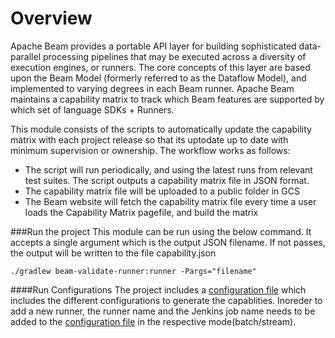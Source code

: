 <!--
    Licensed to the Apache Software Foundation (ASF) under one
    or more contributor license agreements.  See the NOTICE file
    distributed with this work for additional information
    regarding copyright ownership.  The ASF licenses this file
    to you under the Apache License, Version 2.0 (the
    "License"); you may not use this file except in compliance
    with the License.  You may obtain a copy of the License at

      http://www.apache.org/licenses/LICENSE-2.0

    Unless required by applicable law or agreed to in writing,
    software distributed under the License is distributed on an
    "AS IS" BASIS, WITHOUT WARRANTIES OR CONDITIONS OF ANY
    KIND, either express or implied.  See the License for the
    specific language governing permissions and limitations
    under the License.
-->

# Overview
Apache Beam provides a portable API layer for building sophisticated data-parallel processing pipelines that may be executed across a diversity of execution engines, or runners. The core concepts of this layer are based upon the Beam Model (formerly referred to as the Dataflow Model), and implemented to varying degrees in each Beam runner.
Apache Beam maintains a capability matrix to track which Beam features are supported by which set of language SDKs + Runners.

This module consists of the scripts to automatically update the capability matrix with each project release so that its uptodate up to date with minimum supervision or ownership.
The workflow works as follows:

- The script will run periodically, and using the latest runs from relevant test suites. The script outputs a capability matrix file in JSON format.
- The capability matrix file will be uploaded to a public folder in GCS
- The Beam website will fetch the capability matrix file every time a user loads the Capability Matrix pagefile, and build the matrix

###Run the project
This module can be run using the below command. It accepts a single argument which is the output JSON filename. If not passes, the output will be written to the file capability.json

`./gradlew beam-validate-runner:runner -Pargs="filename"`

####Run Configurations
The project includes a [configuration file](src/main/resources/configuration.yaml) which includes the different configurations to generate the capablities.
Inoreder to add a new runner, the runner name and the Jenkins job name needs to be added to the [configuration file](src/main/resources/configuration.yaml) in the respective mode(batch/stream).

